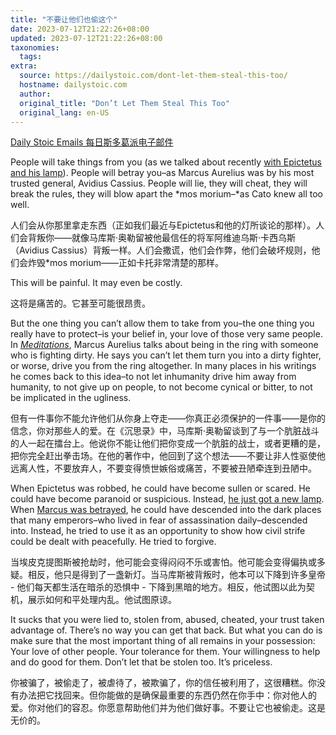 ```yaml
---
title: "不要让他们也偷这个"
date: 2023-07-12T21:22:26+08:00
updated: 2023-07-12T21:22:26+08:00
taxonomies:
  tags: 
extra:
  source: https://dailystoic.com/dont-let-them-steal-this-too/
  hostname: dailystoic.com
  author: 
  original_title: "Don’t Let Them Steal This Too"
  original_lang: en-US
---
```


[Daily Stoic Emails 每日斯多葛派电子邮件](https://dailystoic.com/category/daily-stoic-emails/)

People will take things from you (as we talked about recently [with Epictetus and his lamp](https://dailystoic.com/help-them-be-better/)). People will betray you–as Marcus Aurelius was by his most trusted general, Avidius Cassius. People will lie, they will cheat, they will break the rules, they will blow apart the \*mos morium–\*as Cato knew all too well.

人们会从你那里拿走东西（正如我们最近与Epictetus和他的灯所谈论的那样）。人们会背叛你——就像马库斯·奥勒留被他最信任的将军阿维迪乌斯·卡西乌斯（Avidius Cassius）背叛一样。人们会撒谎，他们会作弊，他们会破坏规则，他们会炸毁\*mos morium——正如卡托非常清楚的那样。

This will be painful. It may even be costly.

这将是痛苦的。它甚至可能很昂贵。

But the one thing you can’t allow them to take from you–the one thing you really have to protect–is your belief in, your love of those very same people. In *[Meditations](https://store.dailystoic.com/pages/meditations)*, Marcus Aurelius talks about being in the ring with someone who is fighting dirty. He says you can’t let them turn you into a dirty fighter, or worse, drive you from the ring altogether. In many places in his writings he comes back to this idea–to not let inhumanity drive him away from humanity, to not give up on people, to not become cynical or bitter, to not be implicated in the ugliness.

但有一件事你不能允许他们从你身上夺走——你真正必须保护的一件事——是你的信念，你对那些人的爱。在《沉思录》中，马库斯·奥勒留谈到了与一个肮脏战斗的人一起在擂台上。他说你不能让他们把你变成一个肮脏的战士，或者更糟的是，把你完全赶出拳击场。在他的著作中，他回到了这个想法——不要让非人性驱使他远离人性，不要放弃人，不要变得愤世嫉俗或痛苦，不要被丑陋牵连到丑陋中。

When Epictetus was robbed, he could have become sullen or scared. He could have become paranoid or suspicious. Instead, [he just got a new lamp](https://dailystoic.com/how-to-own-things/). When [Marcus was betrayed](https://dailystoic.com/stoic-response-betrayal/), he could have descended into the dark places that many emperors–who lived in fear of assassination daily–descended into. Instead, he tried to use it as an opportunity to show how civil strife could be dealt with peacefully. He tried to forgive.

当埃皮克提图斯被抢劫时，他可能会变得闷闷不乐或害怕。他可能会变得偏执或多疑。相反，他只是得到了一盏新灯。当马库斯被背叛时，他本可以下降到许多皇帝 - 他们每天都生活在暗杀的恐惧中 - 下降到黑暗的地方。相反，他试图以此为契机，展示如何和平处理内乱。他试图原谅。

It sucks that you were lied to, stolen from, abused, cheated, your trust taken advantage of. There’s no way you can get that back. But what you can do is make sure that the most important thing of all remains in your possession: Your love of other people. Your tolerance for them. Your willingness to help and do good for them. Don’t let that be stolen too. It’s priceless.

你被骗了，被偷走了，被虐待了，被欺骗了，你的信任被利用了，这很糟糕。你没有办法把它找回来。但你能做的是确保最重要的东西仍然在你手中：你对他人的爱。你对他们的容忍。你愿意帮助他们并为他们做好事。不要让它也被偷走。这是无价的。
